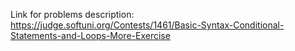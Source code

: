 Link for problems description:
https://judge.softuni.org/Contests/1461/Basic-Syntax-Conditional-Statements-and-Loops-More-Exercise
